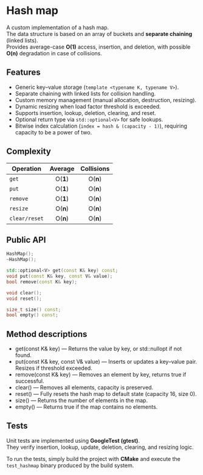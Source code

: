 # Hash map

A custom implementation of a hash map.  
The data structure is based on an array of buckets and **separate chaining** (linked lists).  
Provides average-case **O(1)** access, insertion, and deletion, with possible **O(n)** degradation in case of collisions.

## Features
- Generic key–value storage (`template <typename K, typename V>`).  
- Separate chaining with linked lists for collision handling.  
- Custom memory management (manual allocation, destruction, resizing).  
- Dynamic resizing when load factor threshold is exceeded.  
- Supports insertion, lookup, deletion, clearing, and reset.  
- Optional return type via `std::optional<V>` for safe lookups.
- Bitwise index calculation (`index = hash & (capacity - 1)`), requiring capacity to be a power of two.  

## Complexity
| Operation | Average | Collisions |
|-----------|:---------:|:------------:|
| `get`     | O(**1**)    | O(**n**) |
| `put`     | O(**1**)    | O(**n**) |
| `remove`  | O(**1**)    | O(**n**) |
| `resize`  | O(**n**)    | O(**n**) |
| `clear/reset`  | O(**n**)    | O(**n**) |

## Public API

```cpp
HashMap();
~HashMap();

std::optional<V> get(const K& key) const;
void put(const K& key, const V& value);
bool remove(const K& key);

void clear();
void reset();

size_t size() const;
bool empty() const;
```

## Method descriptions

- get(const K& key) — Returns the value by key, or std::nullopt if not found.
- put(const K& key, const V& value) — Inserts or updates a key–value pair. Resizes if threshold exceeded.
- remove(const K& key) — Removes an element by key, returns true if successful.
- clear() — Removes all elements, capacity is preserved.
- reset() — Fully resets the hash map to default state (capacity 16, size 0).
- size() — Returns the number of elements in the map.
- empty() — Returns true if the map contains no elements.

## Tests

Unit tests are implemented using **GoogleTest (gtest)**.  
They verify insertion, lookup, update, deletion, clearing, and resizing logic.  

To run the tests, simply build the project with **CMake** and execute the `test_hashmap` binary produced by the build system.

